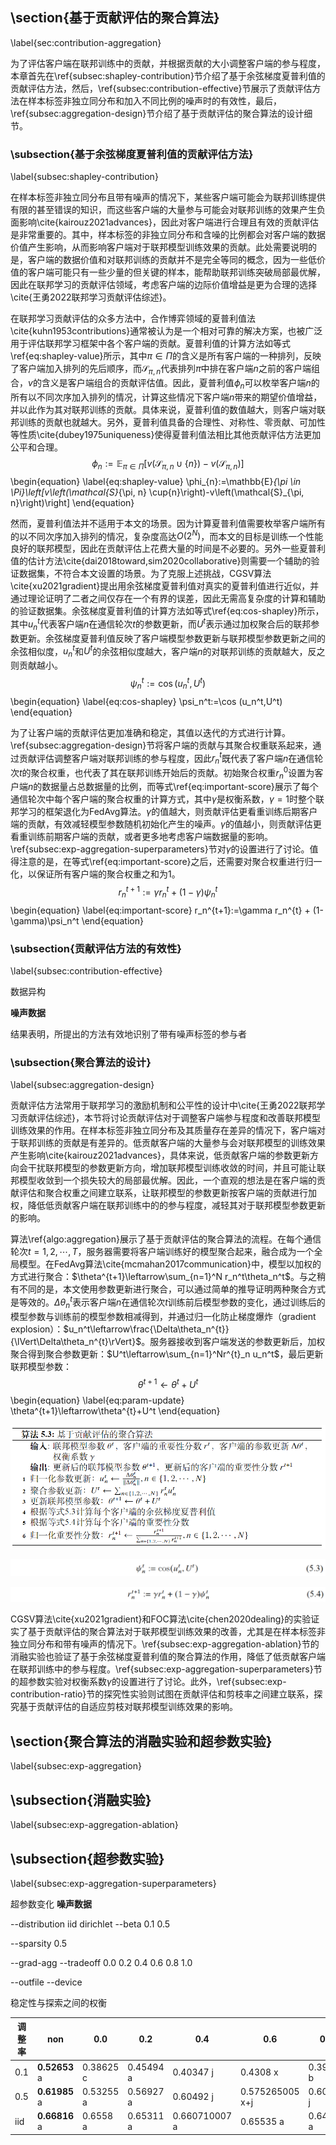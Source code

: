 ## \section{基于贡献评估的聚合算法}

\label{sec:contribution-aggregation}

为了评估客户端在联邦训练中的贡献，并根据贡献的大小调整客户端的参与程度，本章首先在\ref{subsec:shapley-contribution}节介绍了基于余弦梯度夏普利值的贡献评估方法，然后，\ref{subsec:contribution-effective}节展示了贡献评估方法在样本标签非独立同分布和加入不同比例的噪声时的有效性，最后，\ref{subsec:aggregation-design}节介绍了基于贡献评估的聚合算法的设计细节。



### \subsection{基于余弦梯度夏普利值的贡献评估方法}

\label{subsec:shapley-contribution}

在样本标签非独立同分布且带有噪声的情况下，某些客户端可能会为联邦训练提供有限的甚至错误的知识，而这些客户端的大量参与可能会对联邦训练的效果产生负面影响\cite{kairouz2021advances}，因此对客户端进行合理且有效的贡献评估是非常重要的。其中，样本标签的非独立同分布和含噪的比例都会对客户端的数据价值产生影响，从而影响客户端对于联邦模型训练效果的贡献。此处需要说明的是，客户端的数据价值和对联邦训练的贡献并不是完全等同的概念，因为一些低价值的客户端可能只有一些少量的但关键的样本，能帮助联邦训练突破局部最优解，因此在联邦学习的贡献评估领域，考虑客户端的边际价值增益是更为合理的选择\cite{王勇2022联邦学习贡献评估综述}。

在联邦学习贡献评估的众多方法中，合作博弈领域的夏普利值法\cite{kuhn1953contributions}通常被认为是一个相对可靠的解决方案，也被广泛用于评估联邦学习框架中各个客户端的贡献。夏普利值的计算方法如等式\ref{eq:shapley-value}所示，其中$\pi \in \Pi$的含义是所有客户端的一种排列，反映了客户端加入排列的先后顺序，而$\mathcal{S}_{\pi, n}$代表排列$\pi$中排在客户端$n$之前的客户端组合，$v$的含义是客户端组合的贡献评估值。因此，夏普利值$\phi_{n}$可以枚举客户端$n$的所有以不同次序加入排列的情况，计算这些情况下客户端$n$带来的期望价值增益，并以此作为其对联邦训练的贡献。具体来说，夏普利值的数值越大，则客户端对联邦训练的贡献也就越大。另外，夏普利值具备的合理性、对称性、零贡献、可加性等性质\cite{dubey1975uniqueness}使得夏普利值法相比其他贡献评估方法更加公平和合理。
$$
\phi_{n}:=\mathbb{E}_{\pi \in \Pi}\left[v\left(\mathcal{S}_{\pi, n} \cup\{n\}\right)-v\left(\mathcal{S}_{\pi, n}\right)\right]
$$
\begin{equation}
    \label{eq:shapley-value}
	\phi_{n}:=\mathbb{E}_{\pi \in \Pi}\left[v\left(\mathcal{S}_{\pi, n} \cup\{n\}\right)-v\left(\mathcal{S}_{\pi, n}\right)\right]
\end{equation}

然而，夏普利值法并不适用于本文的场景。因为计算夏普利值需要枚举客户端所有的以不同次序加入排列的情况，复杂度高达$O(2^N)$，而本文的目标是训练一个性能良好的联邦模型，因此在贡献评估上花费大量的时间是不必要的。另外一些夏普利值的估计方法\cite{dai2018toward,sim2020collaborative}则需要一个辅助的验证数据集，不符合本文设置的场景。为了克服上述挑战，CGSV算法\cite{xu2021gradient}提出用余弦梯度夏普利值对真实的夏普利值进行近似，并通过理论证明了二者之间仅存在一个有界的误差，因此无需高复杂度的计算和辅助的验证数据集。余弦梯度夏普利值的计算方法如等式\ref{eq:cos-shapley}所示，其中$u_n^t$代表客户端$n$在通信轮次$t$的参数更新，而$U^t$表示通过加权聚合后的联邦参数更新。余弦梯度夏普利值反映了客户端模型参数更新与联邦模型参数更新之间的余弦相似度，$u_n^t$和$U^t$的余弦相似度越大，客户端$n$的对联邦训练的贡献越大，反之则贡献越小。
$$
\psi_n^t:=\cos (u_n^t,U^t)
$$
\begin{equation}
    \label{eq:cos-shapley}
    \psi_n^t:=\cos (u_n^t,U^t)
\end{equation}

为了让客户端的贡献评估更加准确和稳定，其值以迭代的方式进行计算。\ref{subsec:aggregation-design}节将客户端的贡献与其聚合权重联系起来，通过贡献评估调整客户端对联邦训练的参与程度，因此$r_n^{t}$既代表了客户端$n$在通信轮次$t$的聚合权重，也代表了其在联邦训练开始后的贡献。初始聚合权重$r_n^0$设置为客户端$n$的数据量占总数据量的比例，而等式\ref{eq:important-score}展示了每个通信轮次中每个客户端的聚合权重的计算方式，其中$\gamma$是权衡系数，$\gamma=1$时整个联邦学习的框架退化为FedAvg算法。$\gamma$的值越大，则贡献评估更看重训练后期客户端的贡献，有效减轻模型参数随机初始化产生的噪声。$\gamma$的值越小，则贡献评估更看重训练前期客户端的贡献，或者更多地考虑客户端数据量的影响。\ref{subsec:exp-aggregation-superparameters}节对$\gamma$的设置进行了讨论。值得注意的是，在等式\ref{eq:important-score}之后，还需要对聚合权重进行归一化，以保证所有客户端的聚合权重之和为1。
$$
r_n^{t+1}:=\gamma r_n^{t} + (1-\gamma)\psi_n^t
$$
\begin{equation}
    \label{eq:important-score}
    r_n^{t+1}:=\gamma r_n^{t} + (1-\gamma)\psi_n^t
\end{equation}



### \subsection{贡献评估方法的有效性}

\label{subsec:contribution-effective}

数据异构

**噪声数据**

结果表明，所提出的方法有效地识别了带有噪声标签的参与者



### \subsection{聚合算法的设计}

\label{subsec:aggregation-design}

贡献评估方法常用于联邦学习的激励机制和公平性的设计中\cite{王勇2022联邦学习贡献评估综述}，本节将讨论贡献评估对于调整客户端参与程度和改善联邦模型训练效果的作用。在样本标签非独立同分布及其质量存在差异的情况下，客户端对于联邦训练的贡献是有差异的。低贡献客户端的大量参与会对联邦模型的训练效果产生影响\cite{kairouz2021advances}，具体来说，低贡献客户端的参数更新方向会干扰联邦模型的参数更新方向，增加联邦模型训练收敛的时间，并且可能让联邦模型收敛到一个损失较大的局部最优解。因此，一个直观的想法是在客户端的贡献评估和聚合权重之间建立联系，让联邦模型的参数更新按客户端的贡献进行加权，降低低贡献客户端在联邦训练中的的参与程度，减轻其对于联邦模型参数更新的影响。

算法\ref{algo:aggregation}展示了基于贡献评估的聚合算法的流程。在每个通信轮次$t=1,2,\cdots,T$，服务器需要将客户端训练好的模型聚合起来，融合成为一个全局模型。在FedAvg算法\cite{mcmahan2017communication}中，模型以加权的方式进行聚合：$\theta^{t+1}\leftarrow\sum_{n=1}^N r_n^t\theta_n^t$。与之稍有不同的是，本文使用参数更新进行聚合，可以通过简单的推导证明两种聚合方式是等效的。$\Delta\theta^{t}_n$表示客户端$n$在通信轮次$t$训练前后模型参数的变化，通过训练后的模型参数与训练前的模型参数相减得到，并通过归一化防止梯度爆炸（gradient explosion）：$u_n^t\leftarrow\frac{\Delta\theta_n^{t}}{\lVert\Delta\theta_n^{t}\rVert}$。服务器接收到客户端发送的参数更新后，加权聚合得到聚合参数更新：$U^t\leftarrow\sum_{n=1}^Nr^{t}_n u_n^t$，最后更新联邦模型参数：
$$
\theta^{t+1}\leftarrow\theta^{t}+U^t
$$
\begin{equation}
    \label{eq:param-update}
	\theta^{t+1}\leftarrow\theta^{t}+U^t
\end{equation}

![image-20230314225313619](https://raw.githubusercontent.com/ailianligit/ailianligit.github.io/main/images/202303/20230314_1678805682.png)

![image-20230314215815586](https://raw.githubusercontent.com/ailianligit/ailianligit.github.io/main/images/202303/20230314_1678802299.png)

![image-20230314215830449](https://raw.githubusercontent.com/ailianligit/ailianligit.github.io/main/images/202303/20230314_1678802313.png)

CGSV算法\cite{xu2021gradient}和FOC算法\cite{chen2020dealing}的实验证实了基于贡献评估的聚合算法对于联邦模型训练效果的改善，尤其是在样本标签非独立同分布和带有噪声的情况下。\ref{subsec:exp-aggregation-ablation}节的消融实验也验证了基于余弦梯度夏普利值的聚合算法的作用，降低了低贡献客户端在联邦训练中的参与程度。\ref{subsec:exp-aggregation-superparameters}节的超参数实验对权衡系数$\gamma$的设置进行了讨论。此外，\ref{subsec:exp-contribution-ratio}节的探究性实验则试图在贡献评估和剪枝率之间建立联系，探究基于贡献评估的自适应剪枝对联邦模型训练效果的影响。



## \section{聚合算法的消融实验和超参数实验}

\label{subsec:exp-aggregation}

## \subsection{消融实验}

\label{subsec:exp-aggregation-ablation}



## \subsection{超参数实验}

\label{subsec:exp-aggregation-superparameters}

超参数变化 **噪声数据**

--distribution iid dirichlet
--beta 0.1 0.5

--sparsity 0.5

--grad-agg
--tradeoff 0.0 0.2 0.4 0.6 0.8 1.0

--outfile
--device

稳定性与探索之间的权衡

| 调整率 | non           | 0.0       | 0.2       | 0.4           | 0.6             | 0.8       | 1.0           |
| ------ | ------------- | --------- | --------- | ------------- | --------------- | --------- | ------------- |
| 0.1    | **0.52653** a | 0.38625 c | 0.45494 a | 0.40347 j     | 0.4308 x        | 0.39197 b | 0.416720003 b |
| 0.5    | **0.61985** a | 0.53255 a | 0.56927 a | 0.60492 j     | 0.575265005 x+j | 0.60421 j | 0.626300001 a |
| iid    | **0.66816** a | 0.6558 a  | 0.65311 a | 0.660710007 a | 0.65535 a       | 0.64995 a | 0.65926 a     |

